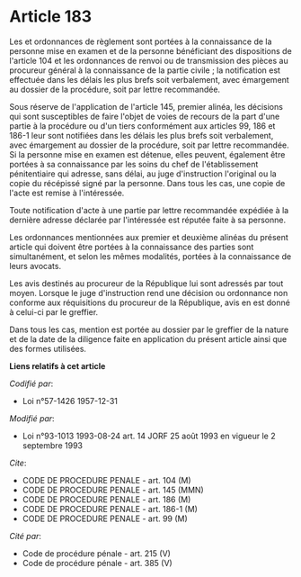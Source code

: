 # Article 183

Les et ordonnances de règlement sont portées à la connaissance de la personne mise en examen et de la personne bénéficiant
des dispositions de l'article 104 et les ordonnances de renvoi ou de transmission des pièces au procureur général à la
connaissance de la partie civile ; la notification est effectuée dans les délais les plus brefs soit verbalement, avec
émargement au dossier de la procédure, soit par lettre recommandée.

Sous réserve de l'application de l'article 145, premier alinéa, les décisions qui sont susceptibles de faire l'objet de voies
de recours de la part d'une partie à la procédure ou d'un tiers conformément aux articles 99, 186 et 186-1 leur sont
notifiées dans les délais les plus brefs soit verbalement, avec émargement au dossier de la procédure, soit par lettre
recommandée. Si la personne mise en examen est détenue, elles peuvent, également être portées à sa connaissance par les soins
du chef de l'établissement pénitentiaire qui adresse, sans délai, au juge d'instruction l'original ou la copie du récépissé
signé par la personne. Dans tous les cas, une copie de l'acte est remise à l'intéressée.

Toute notification d'acte à une partie par lettre recommandée expédiée à la dernière adresse déclarée par l'intéressée est
réputée faite à sa personne.

Les ordonnances mentionnées aux premier et deuxième alinéas du présent article qui doivent être portées à la connaissance des
parties sont simultanément, et selon les mêmes modalités, portées à la connaissance de leurs avocats.

Les avis destinés au procureur de la République lui sont adressés par tout moyen. Lorsque le juge d'instruction rend une
décision ou ordonnance non conforme aux réquisitions du procureur de la République, avis en est donné à celui-ci par le
greffier.

Dans tous les cas, mention est portée au dossier par le greffier de la nature et de la date de la diligence faite en
application du présent article ainsi que des formes utilisées.

**Liens relatifs à cet article**

_Codifié par_:

  - Loi n°57-1426 1957-12-31

_Modifié par_:

  - Loi n°93-1013 1993-08-24 art. 14 JORF 25 août 1993 en vigueur le 2 septembre 1993

_Cite_:

  - CODE DE PROCEDURE PENALE - art. 104 (M)
  - CODE DE PROCEDURE PENALE - art. 145 (MMN)
  - CODE DE PROCEDURE PENALE - art. 186 (M)
  - CODE DE PROCEDURE PENALE - art. 186-1 (M)
  - CODE DE PROCEDURE PENALE - art. 99 (M)

_Cité par_:

  - Code de procédure pénale - art. 215 (V)
  - Code de procédure pénale - art. 385 (V)
